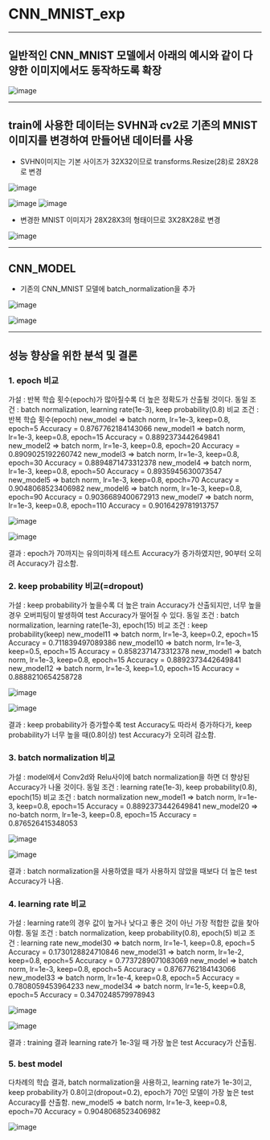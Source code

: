 # CNN_MNIST_exp

---

## 일반적인 CNN_MNIST 모델에서 아래의 예시와 같이 다양한 이미지에서도 동작하도록 확장
![image](https://user-images.githubusercontent.com/22045179/125031183-38251480-e0c7-11eb-8f73-12052c8dc32f.png)

---

## train에 사용한 데이터는 SVHN과 cv2로 기존의 MNIST 이미지를 변경하여 만들어낸 데이터를 사용

- SVHN이미지는 기본 사이즈가 32X32이므로 transforms.Resize(28)로 28X28로 변경

![image](https://user-images.githubusercontent.com/22045179/125031813-124c3f80-e0c8-11eb-84f5-7c49ed67d20e.png)

![image](https://user-images.githubusercontent.com/22045179/125031944-36a81c00-e0c8-11eb-9847-307b00c5eee0.png)
![image](https://user-images.githubusercontent.com/22045179/125032009-4a538280-e0c8-11eb-95c9-b4aeae257da3.png)

- 변경한 MNIST 이미지가 28X28X3의 형태이므로 3X28X28로 변경

![image](https://user-images.githubusercontent.com/22045179/125032138-7c64e480-e0c8-11eb-99a5-9ce8b88146e6.png)

---

## CNN_MODEL
- 기존의 CNN_MNIST 모델에 batch_normalization을 추가

![image](https://user-images.githubusercontent.com/22045179/125032358-d1085f80-e0c8-11eb-9e4e-b80f9518881a.png)


![image](https://user-images.githubusercontent.com/22045179/125032601-2f354280-e0c9-11eb-90fc-63ba700e529c.png)

---

## 성능 향상을 위한 분석 및 결론
### 1. epoch 비교
가설 : 반복 학습 횟수(epoch)가 많아질수록 더 높은 정확도가 산출될 것이다.
동일 조건 : batch normalization, learning rate(1e-3), keep probability(0.8)
비교 조건 : 반복 학습 횟수(epoch)
new_model => batch norm, lr=1e-3, keep=0.8, epoch=5		Accuracy = 0.8767762184143066 
new_model1 => batch norm, lr=1e-3, keep=0.8, epoch=15	Accuracy = 0.8892373442649841 
new_model2 => batch norm, lr=1e-3, keep=0.8, epoch=20	Accuracy = 0.8909025192260742 
new_model3 => batch norm, lr=1e-3, keep=0.8, epoch=30	Accuracy = 0.8894871473312378 
new_model4 => batch norm, lr=1e-3, keep=0.8, epoch=50	Accuracy = 0.8935945630073547 
new_model5 => batch norm, lr=1e-3, keep=0.8, epoch=70	Accuracy = 0.9048068523406982 
new_model6 => batch norm, lr=1e-3, keep=0.8, epoch=90	Accuracy = 0.9036689400672913 
new_model7 => batch norm, lr=1e-3, keep=0.8, epoch=110	Accuracy = 0.9016429781913757 

![image](https://user-images.githubusercontent.com/22045179/125044640-2186b980-e0d7-11eb-8de6-2f80287c19f9.png)

![image](https://user-images.githubusercontent.com/22045179/125044646-23507d00-e0d7-11eb-9349-19431fece965.png)

결과 : epoch가 70까지는 유의미하게 테스트 Accuracy가 증가하였지만, 90부터 오히려 Accuracy가 감소함.

### 2. keep probability 비교(=dropout)
가설 : keep probability가 높을수록 더 높은 train Accuracy가 산출되지만, 너무 높을 경우 오버피팅이 발생하여 test Accuracy가 떨어질 수 있다.
동일 조건 : batch normalization, learning rate(1e-3), epoch(15)
비교 조건 : keep probability(keep)
new_model11 => batch norm, lr=1e-3, keep=0.2, epoch=15	Accuracy = 0.711839497089386 
new_model10 => batch norm, lr=1e-3, keep=0.5, epoch=15	Accuracy = 0.8582371473312378 
new_model1 => batch norm, lr=1e-3, keep=0.8, epoch=15	Accuracy = 0.8892373442649841 
new_model12 => batch norm, lr=1e-3, keep=1.0, epoch=15	Accuracy = 0.8888210654258728 

![image](https://user-images.githubusercontent.com/22045179/125044709-32372f80-e0d7-11eb-9547-7b39f6e8a553.png)

![image](https://user-images.githubusercontent.com/22045179/125044714-33685c80-e0d7-11eb-893f-d207191a1d1f.png)

결과 : keep probability가 증가할수록 test Accuracy도 따라서 증가하다가, keep probability가 너무 높을 때(0.8이상) test Accuracy가 오히려 감소함.

### 3. batch normalization 비교
가설 : model에서 Conv2d와 Relu사이에 batch normalization을 하면 더 향상된 Accuracy가 나올 것이다.
동일 조건 : learning rate(1e-3), keep probability(0.8), epoch(15)
비교 조건 : batch normalization
new_model1 => batch norm, lr=1e-3, keep=0.8, epoch=15	Accuracy = 0.8892373442649841 
new_model20 => no-batch norm, lr=1e-3, keep=0.8, epoch=15	Accuracy = 0.876526415348053 

![image](https://user-images.githubusercontent.com/22045179/125044764-40854b80-e0d7-11eb-9965-3f887aea8fc9.png)

![image](https://user-images.githubusercontent.com/22045179/125044768-41b67880-e0d7-11eb-8419-6b4d0d9cd2db.png)

결과 : batch normalization을 사용하였을 때가 사용하지 않았을 때보다 더 높은 test Accuracy가 나옴.

### 4. learning rate 비교
가설 : learning rate의 경우 값이 높거나 낮다고 좋은 것이 아닌 가장 적합한 값을 찾아야함.
동일 조건 : batch normalization, keep probability(0.8), epoch(5)
비교 조건 : learning rate
new_model30 => batch norm, lr=1e-1, keep=0.8, epoch=5	Accuracy = 0.1730128824710846 
new_model31 => batch norm, lr=1e-2, keep=0.8, epoch=5	Accuracy = 0.7737289071083069 
new_model => batch norm, lr=1e-3, keep=0.8, epoch=5		Accuracy = 0.8767762184143066 
new_model33 => batch norm, lr=1e-4, keep=0.8, epoch=5	Accuracy = 0.7808059453964233 
new_model34 => batch norm, lr=1e-5, keep=0.8, epoch=5	Accuracy = 0.3470248579978943 

![image](https://user-images.githubusercontent.com/22045179/125044807-4b3fe080-e0d7-11eb-9eff-a9bc714401dd.png)

![image](https://user-images.githubusercontent.com/22045179/125044816-4d09a400-e0d7-11eb-97a1-907a8624fc4c.png)

결과 : training 결과 learning rate가 1e-3일 때 가장 높은 test Accuracy가 산출됨.

### 5. best model
다차례의 학습 결과, batch normalization을 사용하고, learning rate가 1e-3이고, keep probability가 0.8이고(dropout=0.2), epoch가 70인 모델이 가장 높은 test Accuracy를 산출함. 
new_model5 => batch norm, lr=1e-3, keep=0.8, epoch=70	Accuracy = 0.9048068523406982 

![image](https://user-images.githubusercontent.com/22045179/125044902-67438200-e0d7-11eb-959c-8ed27d576b5d.png)
